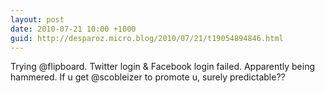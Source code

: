 ```yaml
---
layout: post
date: 2010-07-21 10:00 +1000
guid: http://desparoz.micro.blog/2010/07/21/t19054894846.html
---
```

Trying @flipboard. Twitter login &amp; Facebook login failed. Apparently being hammered. If u get @scobleizer to promote u, surely predictable??
